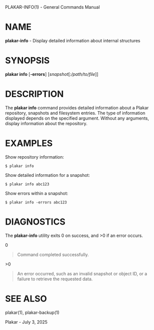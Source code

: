 PLAKAR-INFO(1) - General Commands Manual

# NAME

**plakar-info** - Display detailed information about internal structures

# SYNOPSIS

**plakar&nbsp;info**
\[**-errors**]
\[*snapshot*\[:*/path/to/file*]]

# DESCRIPTION

The
**plakar info**
command provides detailed information about a Plakar repository,
snapshots and filesystem entries.
The type of information displayed depends on the specified argument.
Without any arguments, display information about the repository.

# EXAMPLES

Show repository information:

	$ plakar info

Show detailed information for a snapshot:

	$ plakar info abc123

Show errors within a snapshot:

	$ plakar info -errors abc123

# DIAGNOSTICS

The **plakar-info** utility exits&#160;0 on success, and&#160;&gt;0 if an error occurs.

0

> Command completed successfully.

&gt;0

> An error occurred, such as an invalid snapshot or object ID, or a
> failure to retrieve the requested data.

# SEE ALSO

plakar(1),
plakar-backup(1)

Plakar - July 3, 2025
